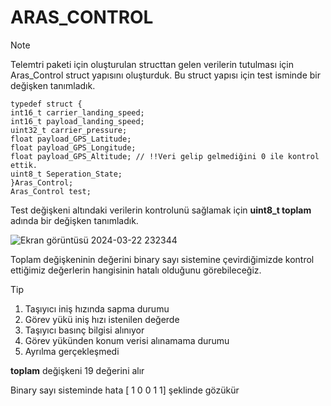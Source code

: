 # ARAS_CONTROL
> [!NOTE]
> Telemtri paketi için oluşturulan structtan gelen verilerin tutulması için Aras_Control struct yapısını oluşturduk.
> Bu struct yapısı için test isminde bir değişken tanımladık.
> 
> ```
> typedef struct {
> int16_t carrier_landing_speed;
> int16_t payload_landing_speed;
> uint32_t carrier_pressure;
> float payload_GPS_Latitude;
> float payload_GPS_Longitude;
> float payload_GPS_Altitude; // !!Veri gelip gelmediğini 0 ile kontrol ettik. 
> uint8_t Seperation_State;
> }Aras_Control;
>Aras_Control test;
> ```

Test değişkeni altındaki verilerin kontrolunü sağlamak için  **uint8_t toplam** adında bir değişken tanımladık.

![Ekran görüntüsü 2024-03-22 232344](https://github.com/nilsuhyt/ARAS_CONTROL/assets/158216829/2db0baa2-beae-4dad-adf7-cd99550bef87)

Toplam değişkeninin değerini binary sayı sistemine çevirdiğimizde kontrol ettiğimiz değerlerin hangisinin hatalı olduğunu görebileceğiz.

> [!TIP]
> 1. Taşıyıcı iniş hızında sapma durumu
> 2. Görev yükü iniş hızı istenilen değerde
> 3. Taşıyıcı basınç bilgisi alınıyor
> 4. Görev yükünden konum verisi alınamama durumu
> 5. Ayrılma gerçekleşmedi
>    
>  **toplam** değişkeni 19 değerini alır
> 
>  Binary sayı sisteminde hata [ 1 0 0 1 1] şeklinde gözükür
